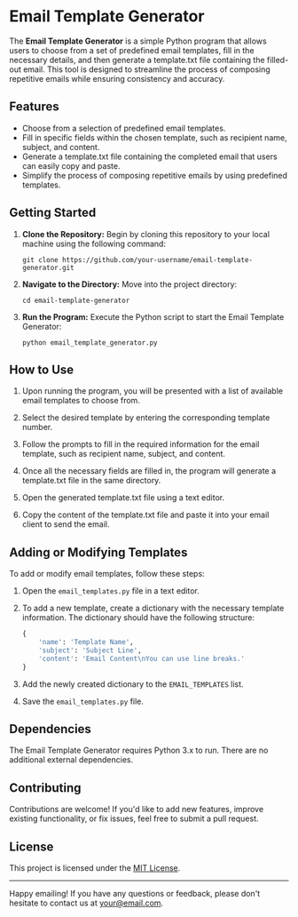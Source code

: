 # Email Template Generator

The **Email Template Generator** is a simple Python program that allows users to choose from a set of predefined email templates, fill in the necessary details, and then generate a template.txt file containing the filled-out email. This tool is designed to streamline the process of composing repetitive emails while ensuring consistency and accuracy.

## Features

- Choose from a selection of predefined email templates.
- Fill in specific fields within the chosen template, such as recipient name, subject, and content.
- Generate a template.txt file containing the completed email that users can easily copy and paste.
- Simplify the process of composing repetitive emails by using predefined templates.

## Getting Started

1. **Clone the Repository:** Begin by cloning this repository to your local machine using the following command:

   ```
   git clone https://github.com/your-username/email-template-generator.git
   ```

2. **Navigate to the Directory:** Move into the project directory:

   ```
   cd email-template-generator
   ```

3. **Run the Program:** Execute the Python script to start the Email Template Generator:

   ```
   python email_template_generator.py
   ```

## How to Use

1. Upon running the program, you will be presented with a list of available email templates to choose from.

2. Select the desired template by entering the corresponding template number.

3. Follow the prompts to fill in the required information for the email template, such as recipient name, subject, and content.

4. Once all the necessary fields are filled in, the program will generate a template.txt file in the same directory.

5. Open the generated template.txt file using a text editor.

6. Copy the content of the template.txt file and paste it into your email client to send the email.

## Adding or Modifying Templates

To add or modify email templates, follow these steps:

1. Open the `email_templates.py` file in a text editor.

2. To add a new template, create a dictionary with the necessary template information. The dictionary should have the following structure:

   ```python
   {
       'name': 'Template Name',
       'subject': 'Subject Line',
       'content': 'Email Content\nYou can use line breaks.'
   }
   ```

3. Add the newly created dictionary to the `EMAIL_TEMPLATES` list.

4. Save the `email_templates.py` file.

## Dependencies

The Email Template Generator requires Python 3.x to run. There are no additional external dependencies.

## Contributing

Contributions are welcome! If you'd like to add new features, improve existing functionality, or fix issues, feel free to submit a pull request.

## License

This project is licensed under the [MIT License](LICENSE).

---

Happy emailing! If you have any questions or feedback, please don't hesitate to contact us at your@email.com.